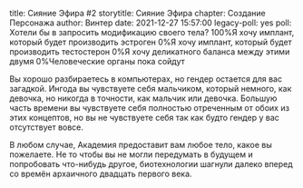 title: Сияние Эфира #2
storytitle: Сияние Эфира
chapter: Создание Персонажа
author: Винтер
date: 2021-12-27 15:57:00
legacy-poll: yes
poll: Хотели бы в запросить модификацию своего тела?
      100%Я хочу имплант, который будет производить эстроген
      0%Я хочу имплант, который будет производить тестостерон
      0%Я хочу деликатного баланса между этими двумя
      0%Человеческие органы пока сойдут

Вы хорошо разбираетесь в компьютерах, но гендер остается для вас загадкой. Ингода вы чувствуете себя мальчиком, который немного, как девочка, но никогда в точности, как мальчик или девочка. Большую часть времени вы чувствуете себя полностью отреченным от обоих из этих концептов, но вы не чувствуете себя так как будто гендер у вас отсутствует вовсе.

В любом случае, Академия предоставит вам любое тело, какое вы пожелаете. Не то чтобы вы не могли передумать в будущем и попробовать что-нибудь другое, биотехнологии шагнули далеко вперед со времён архаичного двадцать первого века.